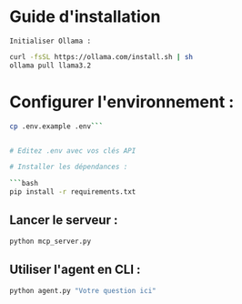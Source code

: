 
# Guide d'installation

    Initialiser Ollama :

```bash
curl -fsSL https://ollama.com/install.sh | sh
ollama pull llama3.2

```

# Configurer l'environnement :
```bash
cp .env.example .env```


# Editez .env avec vos clés API

# Installer les dépendances :

```bash
pip install -r requirements.txt
```

## Lancer le serveur :

```bash
python mcp_server.py

```
##   Utiliser l'agent en CLI :

```bash
python agent.py "Votre question ici"
```